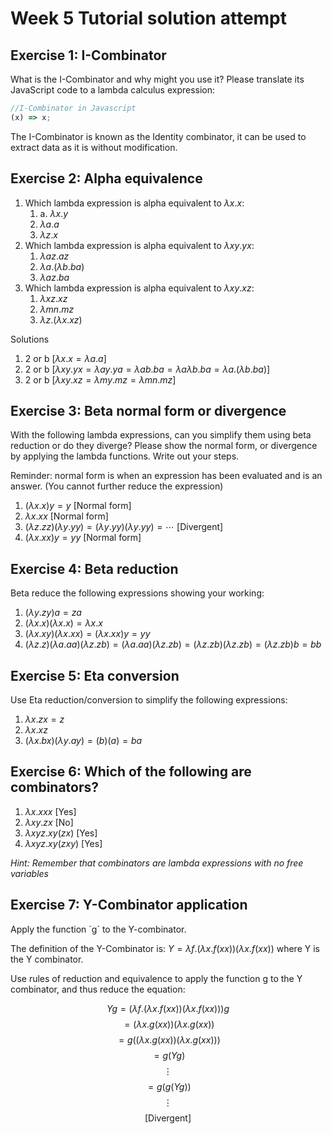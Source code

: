 # Week 5 Tutorial solution attempt

## Exercise 1: I-Combinator

What is the I-Combinator and why might you use it? Please translate its JavaScript code to a lambda calculus expression:

```js
//I-Combinator in Javascript
(x) => x;
```

The I-Combinator is known as the Identity combinator, it can be used to extract data as it is without modification.

## Exercise 2: Alpha equivalence

1. Which lambda expression is alpha equivalent to $\lambda x.x$:
    1. a. $\lambda x.y$
    2. $\lambda a.a$
    3. $\lambda z.x$
2. Which lambda expression is alpha equivalent to $\lambda xy.yx$:
    1. $\lambda az.az$
    2. $\lambda a.(\lambda b.ba)$
    3. $\lambda az.ba$
3. Which lambda expression is alpha equivalent to $\lambda xy.xz$:
    1. $\lambda xz.xz$
    2. $\lambda mn.mz$
    3. $\lambda z.(\lambda x.xz)$

Solutions

1. 2 or b $\left[\lambda x.x=\lambda a.a\right]$
2. 2 or b $\left[\lambda xy.yx=\lambda ay.ya=\lambda ab.ba=\lambda a\lambda b.ba=\lambda a.(\lambda b.ba)\right]$
3. 2 or b $\left[\lambda xy.xz=\lambda my.mz=\lambda mn.mz\right]$

## Exercise 3: Beta normal form or divergence

With the following lambda expressions, can you simplify them using beta reduction or do they diverge? Please show the normal form, or divergence by applying the lambda functions. Write out your steps.

Reminder: normal form is when an expression has been evaluated and is an answer. (You cannot further reduce the expression)

1. $(\lambda x.x)y=y$ [Normal form]
2. $\lambda x.xx$ [Normal form]
3. $(\lambda z.zz)(\lambda y.yy)=(\lambda y.yy)(\lambda y.yy)=\cdots$ [Divergent]
4. $(\lambda x.xx)y=yy$ [Normal form]

## Exercise 4: Beta reduction

Beta reduce the following expressions showing your working:

1. $(\lambda y.zy)a=za$
2. $(\lambda x.x)(\lambda x.x)=\lambda x.x$
3. $(\lambda x.xy)(\lambda x.xx)=(\lambda x.xx)y=yy$
4. $(\lambda z.z)(\lambda a.aa)(\lambda z.zb)=(\lambda a.aa)(\lambda z.zb)=(\lambda z.zb)(\lambda z.zb)=(\lambda z.zb)b=bb$

## Exercise 5: Eta conversion

Use Eta reduction/conversion to simplify the following expressions:

1. $\lambda x.zx=z$
2. $\lambda x.xz$
3. $(\lambda x.bx)(\lambda y.ay)=(b)(a)=ba$

## Exercise 6: Which of the following are combinators?

1. $\lambda x.xxx$ [Yes]
2. $\lambda xy.zx$ [No]
3. $\lambda xyz.xy(zx)$ [Yes]
4. $\lambda xyz.xy(zxy)$ [Yes]

_Hint: Remember that combinators are lambda expressions with no free variables_

## Exercise 7: Y-Combinator application

Apply the function \`g\` to the Y-combinator.

The definition of the Y-Combinator is: $Y=\lambda f.(\lambda x.f(xx))(\lambda x.f(xx))$ where Y is the Y combinator.

Use rules of reduction and equivalence to apply the function g to the Y combinator, and thus reduce the equation:

$$Yg=(\lambda f.(\lambda x.f(xx))(\lambda x.f(xx)))g$$
$$=(\lambda x.g(xx))(\lambda x.g(xx))$$
$$=g((\lambda x.g(xx))(\lambda x.g(xx)))$$
$$=g(Yg)$$
$$\vdots$$
$$=g(g(Yg))$$
$$\vdots$$
$$\text{[Divergent]}$$

